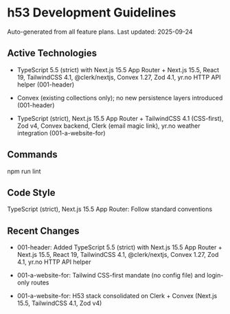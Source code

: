 # h53 Development Guidelines

Auto-generated from all feature plans. Last updated: 2025-09-24

## Active Technologies
- TypeScript 5.5 (strict) with Next.js 15.5 App Router + Next.js 15.5, React 19, TailwindCSS 4.1, @clerk/nextjs, Convex 1.27, Zod 4.1, yr.no HTTP API helper (001-header)
- Convex (existing collections only); no new persistence layers introduced (001-header)

- TypeScript (strict), Next.js 15.5 App Router + TailwindCSS 4.1 (CSS-first), Zod v4, Convex backend, Clerk (email magic link), yr.no weather integration (001-a-website-for)

## Commands

npm run lint

## Code Style

TypeScript (strict), Next.js 15.5 App Router: Follow standard conventions

## Recent Changes
- 001-header: Added TypeScript 5.5 (strict) with Next.js 15.5 App Router + Next.js 15.5, React 19, TailwindCSS 4.1, @clerk/nextjs, Convex 1.27, Zod 4.1, yr.no HTTP API helper

- 001-a-website-for: Tailwind CSS-first mandate (no config file) and login-only routes
- 001-a-website-for: H53 stack consolidated on Clerk + Convex (Next.js 15.5, TailwindCSS 4.1, Zod v4)

<!-- MANUAL ADDITIONS START -->
<!-- MANUAL ADDITIONS END -->

